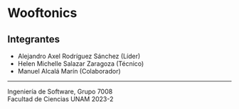 # Wooftonics

## Integrantes
- Alejandro Axel Rodríguez Sánchez (Líder)
- Helen Michelle Salazar Zaragoza (Técnico)
- Manuel Alcalá Marín (Colaborador)

---

Ingeniería de Software, Grupo 7008  
Facultad de Ciencias UNAM 2023-2
